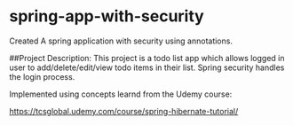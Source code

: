 # spring-app-with-security

Created A spring application with security using annotations.

##Project Description:
This project is a todo list app which allows logged in user to add/delete/edit/view todo items in their list.
Spring security handles the login process.

Implemented using concepts learnd from the Udemy course:
	
https://tcsglobal.udemy.com/course/spring-hibernate-tutorial/
